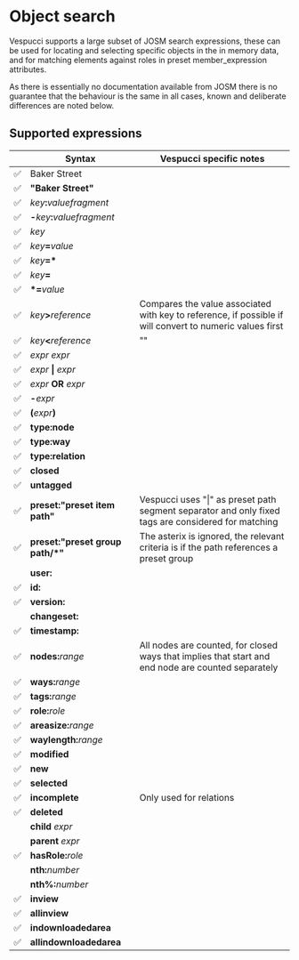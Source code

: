 # Object search

Vespucci supports a large subset of JOSM search expressions, these can be used for locating and selecting specific objects in the in memory data, and for matching elements against roles in preset member_expression attributes.

As there is essentially no documentation available from JOSM there is no guarantee that the behaviour is the same in all cases, known and deliberate differences are noted below.


## Supported expressions

|    |Syntax                            | Vespucci specific notes |
|--- |--- |---|
|✅| Baker Street                         | | 
|✅| __"Baker Street"__                   | |
|✅| _key_**:**_valuefragment_            | |
|✅| **-**_key_**:**_valuefragment_       | |
|✅| _key_                                | |
|✅| _key_**=**_value_                    | |
|✅| *key*__=*__                          | |
|✅| _key_**=**                           | |
|✅| __*=__*value*                        | |
|✅| _key_**>**_reference_                | Compares the value associated with key to reference, if possible if will convert to numeric values first |
|✅| _key_**<**_reference_                | "" |
|✅|_expr_ _expr_                        | |
|✅|_expr_ __&#124;__ _expr_             | |   
|✅|_expr_ __OR__ _expr_                 | |  
|✅|__-__*expr*                          | | 
|✅|__(__*expr*__)__                     | | 
|✅|__type:node__                        | | 
|✅|__type:way__                         | | 
|✅|__type:relation__                    | | 
|✅|__closed__                           | | 
|✅|__untagged__                         | |
|✅|__preset:"__preset item path__"__    | Vespucci uses "&#124;" as preset path segment separator and only fixed tags are considered for matching |
|✅|__preset:"__preset group path/\*__"__ | The asterix is ignored, the relevant criteria is if the path references a preset group | 
| | __user:__                          | |
|✅|__id:__                              | | 
|✅|__version:__                         | |
| |__changeset:__                      | |
|✅|__timestamp:__                       |  |
|✅|__nodes:__*range*                    | All nodes are counted, for closed ways that implies that start and end node are counted separately | 
|✅|__ways:__*range*                     | |
|✅|__tags:__*range*                     | | 
|✅|__role:__*role*                      | |
|✅|__areasize:__*range*                 | | 
|✅|__waylength:__*range*                | | 
|✅|__modified__                         | | 
|✅|__new__                              | | 
✅|__selected__                         | |
✅|__incomplete__                       | Only used for relations  |
|✅|__deleted__                          | | 
||__child__ _expr_                     | | 
||__parent__ _expr_                    | | 
|✅|__hasRole:__*role*                   | | 
||__nth:__*number*                     | | 
||__nth%:__*number*                    | |
|✅|__inview__                           | | 
|✅|__allinview__                        | | 
|✅|__indownloadedarea__                 | | 
|✅|__allindownloadedarea__              | | 
